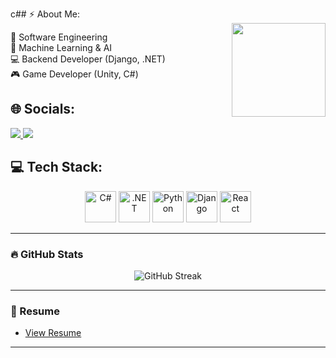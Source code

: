 c## ⚡ About Me:  
<img align="right" height="150" src="https://giffiles.alphacoders.com/112/112917.gif" />

🔹 Software Engineering  
🔹 Machine Learning & AI  
💻 Backend Developer (Django, .NET)  
🎮 Game Developer (Unity, C#)  

## 🌐 Socials:  
<p>
  <a href="https://linkedin.com/in/ahmed-elsayed-8b9aa6234">
    <img src="https://img.shields.io/badge/LinkedIn-0077B5?style=for-the-badge&logo=linkedin&logoColor=white"/>
  </a>
  <a href="https://github.com/Antwa-sensei253">
    <img src="https://img.shields.io/badge/GitHub-181717?style=for-the-badge&logo=github&logoColor=white"/>
  </a>
</p>

## 💻 Tech Stack:  
<p align="center">
<!-- C# -->
<!-- C# -->
<img src="https://cdn.jsdelivr.net/gh/devicons/devicon/icons/csharp/csharp-original.svg" width="50" alt="C#"/>

<!-- .NET -->
<img src="https://cdn.jsdelivr.net/gh/devicons/devicon/icons/dot-net/dot-net-original.svg" width="50" alt=".NET"/>

<!-- Python -->
<img src="https://cdn.jsdelivr.net/gh/devicons/devicon/icons/python/python-original.svg" width="50" alt="Python"/>

<!-- Django -->
<img src="https://cdn.jsdelivr.net/gh/devicons/devicon/icons/django/django-plain.svg" width="50" alt="Django"/>



<!-- React -->
<img src="https://cdn.jsdelivr.net/gh/devicons/devicon/icons/react/react-original.svg" width="50" alt="React"/>

</p>

---

### 🔥 GitHub Stats

<p align="center">
  <img src="https://streak-stats.demolab.com?user=Antwa-sensei253&theme=github-dark&hide_border=true" alt="GitHub Streak"/>
</p>

---

### 📄 Resume

- [View Resume](https://limewire.com/d/LXLkm#SmgiIR1MfI)

---







